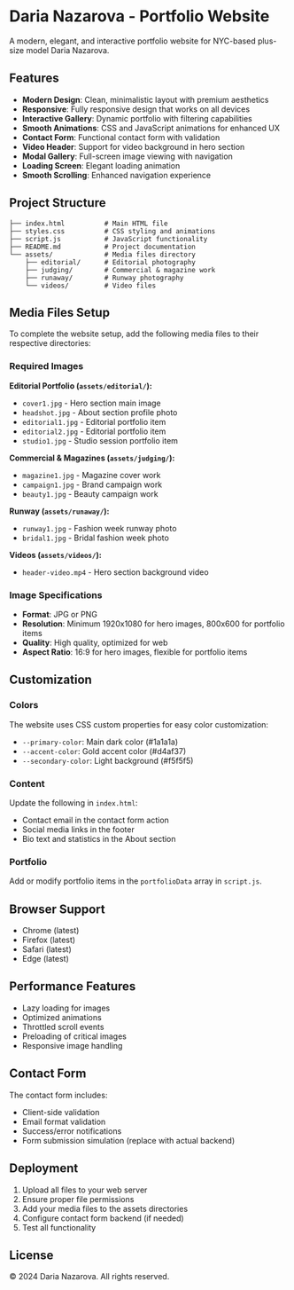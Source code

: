 # Daria Nazarova - Portfolio Website

A modern, elegant, and interactive portfolio website for NYC-based plus-size model Daria Nazarova.

## Features

- **Modern Design**: Clean, minimalistic layout with premium aesthetics
- **Responsive**: Fully responsive design that works on all devices
- **Interactive Gallery**: Dynamic portfolio with filtering capabilities
- **Smooth Animations**: CSS and JavaScript animations for enhanced UX
- **Contact Form**: Functional contact form with validation
- **Video Header**: Support for video background in hero section
- **Modal Gallery**: Full-screen image viewing with navigation
- **Loading Screen**: Elegant loading animation
- **Smooth Scrolling**: Enhanced navigation experience

## Project Structure

```
├── index.html          # Main HTML file
├── styles.css          # CSS styling and animations
├── script.js           # JavaScript functionality
├── README.md           # Project documentation
└── assets/             # Media files directory
    ├── editorial/      # Editorial photography
    ├── judging/        # Commercial & magazine work
    ├── runaway/        # Runway photography
    └── videos/         # Video files
```

## Media Files Setup

To complete the website setup, add the following media files to their respective directories:

### Required Images

**Editorial Portfolio (`assets/editorial/`):**
- `cover1.jpg` - Hero section main image
- `headshot.jpg` - About section profile photo
- `editorial1.jpg` - Editorial portfolio item
- `editorial2.jpg` - Editorial portfolio item
- `studio1.jpg` - Studio session portfolio item

**Commercial & Magazines (`assets/judging/`):**
- `magazine1.jpg` - Magazine cover work
- `campaign1.jpg` - Brand campaign work
- `beauty1.jpg` - Beauty campaign work

**Runway (`assets/runaway/`):**
- `runway1.jpg` - Fashion week runway photo
- `bridal1.jpg` - Bridal fashion week photo

**Videos (`assets/videos/`):**
- `header-video.mp4` - Hero section background video

### Image Specifications

- **Format**: JPG or PNG
- **Resolution**: Minimum 1920x1080 for hero images, 800x600 for portfolio items
- **Quality**: High quality, optimized for web
- **Aspect Ratio**: 16:9 for hero images, flexible for portfolio items

## Customization

### Colors
The website uses CSS custom properties for easy color customization:
- `--primary-color`: Main dark color (#1a1a1a)
- `--accent-color`: Gold accent color (#d4af37)
- `--secondary-color`: Light background (#f5f5f5)

### Content
Update the following in `index.html`:
- Contact email in the contact form action
- Social media links in the footer
- Bio text and statistics in the About section

### Portfolio
Add or modify portfolio items in the `portfolioData` array in `script.js`.

## Browser Support

- Chrome (latest)
- Firefox (latest)
- Safari (latest)
- Edge (latest)

## Performance Features

- Lazy loading for images
- Optimized animations
- Throttled scroll events
- Preloading of critical images
- Responsive image handling

## Contact Form

The contact form includes:
- Client-side validation
- Email format validation
- Success/error notifications
- Form submission simulation (replace with actual backend)

## Deployment

1. Upload all files to your web server
2. Ensure proper file permissions
3. Add your media files to the assets directories
4. Configure contact form backend (if needed)
5. Test all functionality

## License

© 2024 Daria Nazarova. All rights reserved.